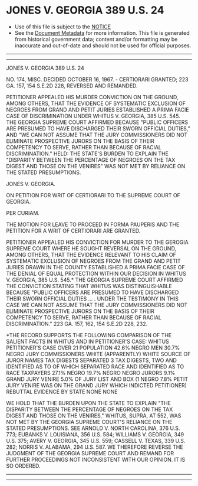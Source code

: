 ---
---

# JONES V. GEORGIA 389 U.S. 24

* Use of this file is subject to the [NOTICE](https://github.com/publicdocs/notice/blob/master/NOTICE)
* See the [Document Metadata](../../../) for more information.
  This file is generated from historical government data; content and/or formatting may be inaccurate and out-of-date and should not be used for official purposes.

----------
----------

JONES V. GEORGIA 389 U.S. 24

NO. 174, MISC.  DECIDED OCTOBER 16, 1967.  - CERTIORARI GRANTED; 223 GA. 157, 154 S.E.2D 228, REVERSED AND REMANDED.

PETITIONER APPEALED HIS MURDER CONVICTION ON THE GROUND, AMONG OTHERS, THAT THE EVIDENCE OF SYSTEMATIC EXCLUSION OF NEGROES FROM GRAND AND PETIT JURIES ESTABLISHED A PRIMA FACIE CASE OF DISCRIMINATION UNDER WHITUS V. GEORGIA, 385 U.S. 545.  THE GEORGIA SUPREME COURT AFFIRMED BECAUSE "PUBLIC OFFICERS ARE PRESUMED TO HAVE DISCHARGED THEIR SWORN OFFICIAL DUTIES," AND "WE CAN NOT ASSUME THAT THE JURY COMMISSIONERS DID NOT ELIMINATE PROSPECTIVE JURORS ON THE BASIS OF THEIR COMPETENCY TO SERVE, RATHER THAN BECAUSE OF RACIAL DISCRIMINATION."  HELD:  THE STATE'S BURDEN TO EXPLAIN THE "DISPARITY BETWEEN THE PERCENTAGE OF NEGROES ON THE TAX DIGEST AND THOSE ON THE VENIRES" WAS NOT MET BY RELIANCE ON THE STATED PRESUMPTIONS.

JONES V. GEORGIA.

ON PETITION FOR WRIT OF CERTIORARI TO THE SUPREME COURT OF GEORGIA.

PER CURIAM.

THE MOTION FOR LEAVE TO PROCEED IN FORMA PAUPERIS AND THE PETITION FOR A WRIT OF CERTIORARI ARE GRANTED.

PETITIONER APPEALED HIS CONVICTION FOR MURDER TO THE GEROGIA SUPREME COURT WHERE HE SOUGHT REVERSAL ON THE GROUND, AMONG OTHERS, THAT THE EVIDENCE RELEVANT TO HIS CLAIM OF SYSTEMATIC EXCLUSION OF NEGROES FROM THE GRAND AND PETIT JURIES DRAWN IN THE COUNTY ESTABLISHED A PRIMA FACIE CASE OF THE DENIAL OF EQUAL PROTECTION WITHIN OUR DECISION IN WHITUS V. GEORGIA, 385 U.S. 545.\*  THE GEORGIA SUPREME COURT AFFIRMED THE CONVICTION STATING THAT WHITUS WAS DISTINGUISHABLE BECAUSE "PUBLIC OFFICERS ARE PRESUMED TO HAVE DISCHARGED THEIR SWORN OFFICIAL DUTIES ...  .  UNDER THE TESTIMONY IN THIS CASE WE CAN NOT ASSUME THAT THE JURY COMMISSIONERS DID NOT ELIMINATE PROSPECTIVE JURORS ON THE BASIS OF THEIR COMPETENCY TO SERVE, RATHER THAN BECAUSE OF RACIAL DISCRIMINATION."  223 GA. 157, 162, 154 S.E.2D 228, 232.

\*THE RECORD SUPPORTS THE FOLLOWING COMPARISON OF THE SALIENT FACTS IN WHITUS AND IN PETITIONER'S CASE: WHITUS      PETITIONER'S CASE OVER 21 POPULATION          42.6% NEGRO MEN             30.7% NEGRO JURY COMMISSIONERS          WHITE (APPARENTLY)          WHITE SOURCE OF JUROR NAMES        TAX DIGESTS SEPARATED       3 TAX DIGESTS, TWO AND IDENTIFIED AS TO        OF WHICH SEPARATED RACE                        AND IDENTIFIED AS TO RACE TAXPAYERS                   27.1% NEGRO            19.7% NEGRO NEGRO JURORS  9.1% GRAND JURY VENIRE      5.0% OF JURY LIST AND BOX (1 NEGRO 7.8% PETIT JURY VENIRE WAS ON THE GRAND JURY WHICH INDICTED PETITIONER) REBUTTAL EVIDENCE BY STATE   NONE NONE

WE HOLD THAT THE BURDEN UPON THE STATE TO EXPLAIN "THE DISPARITY BETWEEN THE PERCENTAGE OF NEGROES ON THE TAX DIGEST AND THOSE ON THE VENIRES," WHITUS, SUPRA, AT 552, WAS NOT MET BY THE GEORGIA SUPREME COURT'S RELIANCE ON THE STATED PRESUMPTIONS.  SEE ARNOLD V. NORTH CAROLINA, 376 U.S. 773; EUBANKS V. LOUISIANA, 356 U.S. 584; WILLIAMS V. GEORGIA, 349 U.S. 375; AVERY V. GEORGIA, 345 U.S. 559; CASSELL V. TEXAS, 339 U.S. 282; NORRIS V. ALABAMA, 294 U.S. 587.  WE THEREFORE REVERSE THE JUDGMENT OF THE GEORGIA SUPREME COURT AND REMAND FOR FURTHER PROCEEDINGS NOT INCONSISTENT WITH OUR OPINION.  IT IS SO ORDERED.


----------
----------

